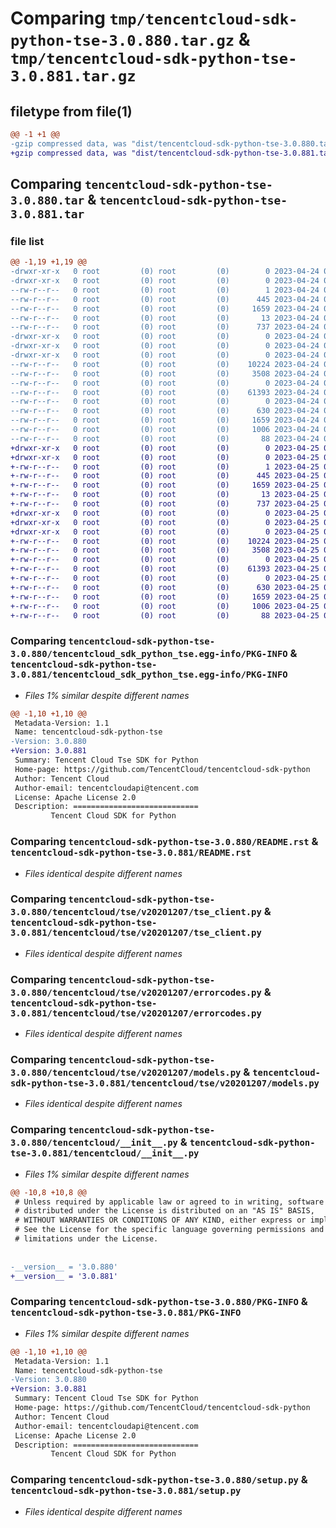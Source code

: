 # Comparing `tmp/tencentcloud-sdk-python-tse-3.0.880.tar.gz` & `tmp/tencentcloud-sdk-python-tse-3.0.881.tar.gz`

## filetype from file(1)

```diff
@@ -1 +1 @@
-gzip compressed data, was "dist/tencentcloud-sdk-python-tse-3.0.880.tar", last modified: Mon Apr 24 03:47:53 2023, max compression
+gzip compressed data, was "dist/tencentcloud-sdk-python-tse-3.0.881.tar", last modified: Tue Apr 25 01:00:02 2023, max compression
```

## Comparing `tencentcloud-sdk-python-tse-3.0.880.tar` & `tencentcloud-sdk-python-tse-3.0.881.tar`

### file list

```diff
@@ -1,19 +1,19 @@
-drwxr-xr-x   0 root         (0) root         (0)        0 2023-04-24 03:47:53.000000 tencentcloud-sdk-python-tse-3.0.880/
-drwxr-xr-x   0 root         (0) root         (0)        0 2023-04-24 03:47:53.000000 tencentcloud-sdk-python-tse-3.0.880/tencentcloud_sdk_python_tse.egg-info/
--rw-r--r--   0 root         (0) root         (0)        1 2023-04-24 03:47:53.000000 tencentcloud-sdk-python-tse-3.0.880/tencentcloud_sdk_python_tse.egg-info/dependency_links.txt
--rw-r--r--   0 root         (0) root         (0)      445 2023-04-24 03:47:53.000000 tencentcloud-sdk-python-tse-3.0.880/tencentcloud_sdk_python_tse.egg-info/SOURCES.txt
--rw-r--r--   0 root         (0) root         (0)     1659 2023-04-24 03:47:53.000000 tencentcloud-sdk-python-tse-3.0.880/tencentcloud_sdk_python_tse.egg-info/PKG-INFO
--rw-r--r--   0 root         (0) root         (0)       13 2023-04-24 03:47:53.000000 tencentcloud-sdk-python-tse-3.0.880/tencentcloud_sdk_python_tse.egg-info/top_level.txt
--rw-r--r--   0 root         (0) root         (0)      737 2023-04-24 03:47:53.000000 tencentcloud-sdk-python-tse-3.0.880/README.rst
-drwxr-xr-x   0 root         (0) root         (0)        0 2023-04-24 03:47:53.000000 tencentcloud-sdk-python-tse-3.0.880/tencentcloud/
-drwxr-xr-x   0 root         (0) root         (0)        0 2023-04-24 03:47:53.000000 tencentcloud-sdk-python-tse-3.0.880/tencentcloud/tse/
-drwxr-xr-x   0 root         (0) root         (0)        0 2023-04-24 03:47:53.000000 tencentcloud-sdk-python-tse-3.0.880/tencentcloud/tse/v20201207/
--rw-r--r--   0 root         (0) root         (0)    10224 2023-04-24 03:47:53.000000 tencentcloud-sdk-python-tse-3.0.880/tencentcloud/tse/v20201207/tse_client.py
--rw-r--r--   0 root         (0) root         (0)     3508 2023-04-24 03:47:53.000000 tencentcloud-sdk-python-tse-3.0.880/tencentcloud/tse/v20201207/errorcodes.py
--rw-r--r--   0 root         (0) root         (0)        0 2023-04-24 03:47:53.000000 tencentcloud-sdk-python-tse-3.0.880/tencentcloud/tse/v20201207/__init__.py
--rw-r--r--   0 root         (0) root         (0)    61393 2023-04-24 03:47:53.000000 tencentcloud-sdk-python-tse-3.0.880/tencentcloud/tse/v20201207/models.py
--rw-r--r--   0 root         (0) root         (0)        0 2023-04-24 03:47:53.000000 tencentcloud-sdk-python-tse-3.0.880/tencentcloud/tse/__init__.py
--rw-r--r--   0 root         (0) root         (0)      630 2023-04-24 03:47:53.000000 tencentcloud-sdk-python-tse-3.0.880/tencentcloud/__init__.py
--rw-r--r--   0 root         (0) root         (0)     1659 2023-04-24 03:47:53.000000 tencentcloud-sdk-python-tse-3.0.880/PKG-INFO
--rw-r--r--   0 root         (0) root         (0)     1006 2023-04-24 03:47:53.000000 tencentcloud-sdk-python-tse-3.0.880/setup.py
--rw-r--r--   0 root         (0) root         (0)       88 2023-04-24 03:47:53.000000 tencentcloud-sdk-python-tse-3.0.880/setup.cfg
+drwxr-xr-x   0 root         (0) root         (0)        0 2023-04-25 01:00:02.000000 tencentcloud-sdk-python-tse-3.0.881/
+drwxr-xr-x   0 root         (0) root         (0)        0 2023-04-25 01:00:02.000000 tencentcloud-sdk-python-tse-3.0.881/tencentcloud_sdk_python_tse.egg-info/
+-rw-r--r--   0 root         (0) root         (0)        1 2023-04-25 01:00:02.000000 tencentcloud-sdk-python-tse-3.0.881/tencentcloud_sdk_python_tse.egg-info/dependency_links.txt
+-rw-r--r--   0 root         (0) root         (0)      445 2023-04-25 01:00:02.000000 tencentcloud-sdk-python-tse-3.0.881/tencentcloud_sdk_python_tse.egg-info/SOURCES.txt
+-rw-r--r--   0 root         (0) root         (0)     1659 2023-04-25 01:00:02.000000 tencentcloud-sdk-python-tse-3.0.881/tencentcloud_sdk_python_tse.egg-info/PKG-INFO
+-rw-r--r--   0 root         (0) root         (0)       13 2023-04-25 01:00:02.000000 tencentcloud-sdk-python-tse-3.0.881/tencentcloud_sdk_python_tse.egg-info/top_level.txt
+-rw-r--r--   0 root         (0) root         (0)      737 2023-04-25 01:00:02.000000 tencentcloud-sdk-python-tse-3.0.881/README.rst
+drwxr-xr-x   0 root         (0) root         (0)        0 2023-04-25 01:00:02.000000 tencentcloud-sdk-python-tse-3.0.881/tencentcloud/
+drwxr-xr-x   0 root         (0) root         (0)        0 2023-04-25 01:00:02.000000 tencentcloud-sdk-python-tse-3.0.881/tencentcloud/tse/
+drwxr-xr-x   0 root         (0) root         (0)        0 2023-04-25 01:00:02.000000 tencentcloud-sdk-python-tse-3.0.881/tencentcloud/tse/v20201207/
+-rw-r--r--   0 root         (0) root         (0)    10224 2023-04-25 01:00:02.000000 tencentcloud-sdk-python-tse-3.0.881/tencentcloud/tse/v20201207/tse_client.py
+-rw-r--r--   0 root         (0) root         (0)     3508 2023-04-25 01:00:02.000000 tencentcloud-sdk-python-tse-3.0.881/tencentcloud/tse/v20201207/errorcodes.py
+-rw-r--r--   0 root         (0) root         (0)        0 2023-04-25 01:00:02.000000 tencentcloud-sdk-python-tse-3.0.881/tencentcloud/tse/v20201207/__init__.py
+-rw-r--r--   0 root         (0) root         (0)    61393 2023-04-25 01:00:02.000000 tencentcloud-sdk-python-tse-3.0.881/tencentcloud/tse/v20201207/models.py
+-rw-r--r--   0 root         (0) root         (0)        0 2023-04-25 01:00:02.000000 tencentcloud-sdk-python-tse-3.0.881/tencentcloud/tse/__init__.py
+-rw-r--r--   0 root         (0) root         (0)      630 2023-04-25 01:00:02.000000 tencentcloud-sdk-python-tse-3.0.881/tencentcloud/__init__.py
+-rw-r--r--   0 root         (0) root         (0)     1659 2023-04-25 01:00:02.000000 tencentcloud-sdk-python-tse-3.0.881/PKG-INFO
+-rw-r--r--   0 root         (0) root         (0)     1006 2023-04-25 01:00:02.000000 tencentcloud-sdk-python-tse-3.0.881/setup.py
+-rw-r--r--   0 root         (0) root         (0)       88 2023-04-25 01:00:02.000000 tencentcloud-sdk-python-tse-3.0.881/setup.cfg
```

### Comparing `tencentcloud-sdk-python-tse-3.0.880/tencentcloud_sdk_python_tse.egg-info/PKG-INFO` & `tencentcloud-sdk-python-tse-3.0.881/tencentcloud_sdk_python_tse.egg-info/PKG-INFO`

 * *Files 1% similar despite different names*

```diff
@@ -1,10 +1,10 @@
 Metadata-Version: 1.1
 Name: tencentcloud-sdk-python-tse
-Version: 3.0.880
+Version: 3.0.881
 Summary: Tencent Cloud Tse SDK for Python
 Home-page: https://github.com/TencentCloud/tencentcloud-sdk-python
 Author: Tencent Cloud
 Author-email: tencentcloudapi@tencent.com
 License: Apache License 2.0
 Description: ============================
         Tencent Cloud SDK for Python
```

### Comparing `tencentcloud-sdk-python-tse-3.0.880/README.rst` & `tencentcloud-sdk-python-tse-3.0.881/README.rst`

 * *Files identical despite different names*

### Comparing `tencentcloud-sdk-python-tse-3.0.880/tencentcloud/tse/v20201207/tse_client.py` & `tencentcloud-sdk-python-tse-3.0.881/tencentcloud/tse/v20201207/tse_client.py`

 * *Files identical despite different names*

### Comparing `tencentcloud-sdk-python-tse-3.0.880/tencentcloud/tse/v20201207/errorcodes.py` & `tencentcloud-sdk-python-tse-3.0.881/tencentcloud/tse/v20201207/errorcodes.py`

 * *Files identical despite different names*

### Comparing `tencentcloud-sdk-python-tse-3.0.880/tencentcloud/tse/v20201207/models.py` & `tencentcloud-sdk-python-tse-3.0.881/tencentcloud/tse/v20201207/models.py`

 * *Files identical despite different names*

### Comparing `tencentcloud-sdk-python-tse-3.0.880/tencentcloud/__init__.py` & `tencentcloud-sdk-python-tse-3.0.881/tencentcloud/__init__.py`

 * *Files 1% similar despite different names*

```diff
@@ -10,8 +10,8 @@
 # Unless required by applicable law or agreed to in writing, software
 # distributed under the License is distributed on an "AS IS" BASIS,
 # WITHOUT WARRANTIES OR CONDITIONS OF ANY KIND, either express or implied.
 # See the License for the specific language governing permissions and
 # limitations under the License.
 
 
-__version__ = '3.0.880'
+__version__ = '3.0.881'
```

### Comparing `tencentcloud-sdk-python-tse-3.0.880/PKG-INFO` & `tencentcloud-sdk-python-tse-3.0.881/PKG-INFO`

 * *Files 1% similar despite different names*

```diff
@@ -1,10 +1,10 @@
 Metadata-Version: 1.1
 Name: tencentcloud-sdk-python-tse
-Version: 3.0.880
+Version: 3.0.881
 Summary: Tencent Cloud Tse SDK for Python
 Home-page: https://github.com/TencentCloud/tencentcloud-sdk-python
 Author: Tencent Cloud
 Author-email: tencentcloudapi@tencent.com
 License: Apache License 2.0
 Description: ============================
         Tencent Cloud SDK for Python
```

### Comparing `tencentcloud-sdk-python-tse-3.0.880/setup.py` & `tencentcloud-sdk-python-tse-3.0.881/setup.py`

 * *Files identical despite different names*

